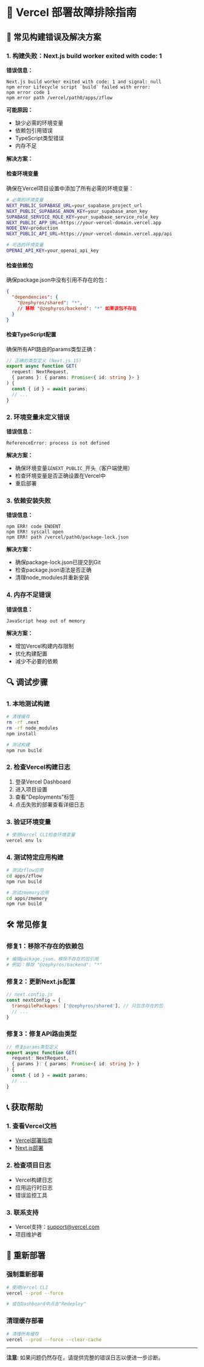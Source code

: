 # 🔧 Vercel 部署故障排除指南

## 🚨 常见构建错误及解决方案

### 1. 构建失败：Next.js build worker exited with code: 1

**错误信息：**
```
Next.js build worker exited with code: 1 and signal: null
npm error Lifecycle script `build` failed with error:
npm error code 1
npm error path /vercel/path0/apps/zflow
```

**可能原因：**
- 缺少必需的环境变量
- 依赖包引用错误
- TypeScript类型错误
- 内存不足

**解决方案：**

#### 检查环境变量
确保在Vercel项目设置中添加了所有必需的环境变量：

```bash
# 必需的环境变量
NEXT_PUBLIC_SUPABASE_URL=your_supabase_project_url
NEXT_PUBLIC_SUPABASE_ANON_KEY=your_supabase_anon_key
SUPABASE_SERVICE_ROLE_KEY=your_supabase_service_role_key
NEXT_PUBLIC_APP_URL=https://your-vercel-domain.vercel.app
NODE_ENV=production
NEXT_PUBLIC_API_URL=https://your-vercel-domain.vercel.app/api

# 可选的环境变量
OPENAI_API_KEY=your_openai_api_key
```

#### 检查依赖包
确保package.json中没有引用不存在的包：

```json
{
  "dependencies": {
    "@zephyros/shared": "*",
    // 移除 "@zephyros/backend": "*" 如果该包不存在
  }
}
```

#### 检查TypeScript配置
确保所有API路由的params类型正确：

```typescript
// 正确的类型定义 (Next.js 15)
export async function GET(
  request: NextRequest,
  { params }: { params: Promise<{ id: string }> }
) {
  const { id } = await params;
  // ...
}
```

### 2. 环境变量未定义错误

**错误信息：**
```
ReferenceError: process is not defined
```

**解决方案：**
- 确保环境变量以`NEXT_PUBLIC_`开头（客户端使用）
- 检查环境变量是否正确设置在Vercel中
- 重启部署

### 3. 依赖安装失败

**错误信息：**
```
npm ERR! code ENOENT
npm ERR! syscall open
npm ERR! path /vercel/path0/package-lock.json
```

**解决方案：**
- 确保package-lock.json已提交到Git
- 检查package.json语法是否正确
- 清理node_modules并重新安装

### 4. 内存不足错误

**错误信息：**
```
JavaScript heap out of memory
```

**解决方案：**
- 增加Vercel构建内存限制
- 优化构建配置
- 减少不必要的依赖

## 🔍 调试步骤

### 1. 本地测试构建
```bash
# 清理缓存
rm -rf .next
rm -rf node_modules
npm install

# 测试构建
npm run build
```

### 2. 检查Vercel构建日志
1. 登录Vercel Dashboard
2. 进入项目设置
3. 查看"Deployments"标签
4. 点击失败的部署查看详细日志

### 3. 验证环境变量
```bash
# 使用Vercel CLI检查环境变量
vercel env ls
```

### 4. 测试特定应用构建
```bash
# 测试zflow应用
cd apps/zflow
npm run build

# 测试zmemory应用
cd apps/zmemory
npm run build
```

## 🛠️ 常见修复

### 修复1：移除不存在的依赖包
```bash
# 编辑package.json，移除不存在的包引用
# 例如：移除 "@zephyros/backend": "*"
```

### 修复2：更新Next.js配置
```javascript
// next.config.js
const nextConfig = {
  transpilePackages: ['@zephyros/shared'], // 只包含存在的包
  // ...
}
```

### 修复3：修复API路由类型
```typescript
// 修复params类型定义
export async function GET(
  request: NextRequest,
  { params }: { params: Promise<{ id: string }> }
) {
  const { id } = await params;
  // ...
}
```

## 📞 获取帮助

### 1. 查看Vercel文档
- [Vercel部署指南](https://vercel.com/docs/deployments)
- [Next.js部署](https://vercel.com/docs/functions/serverless-functions/runtimes/node-js)

### 2. 检查项目日志
- Vercel构建日志
- 应用运行时日志
- 错误监控工具

### 3. 联系支持
- Vercel支持：support@vercel.com
- 项目维护者

## 🔄 重新部署

### 强制重新部署
```bash
# 使用Vercel CLI
vercel --prod --force

# 或在Dashboard中点击"Redeploy"
```

### 清理缓存部署
```bash
# 清理所有缓存
vercel --prod --force --clear-cache
```

---

**注意**: 如果问题仍然存在，请提供完整的错误日志以便进一步诊断。
